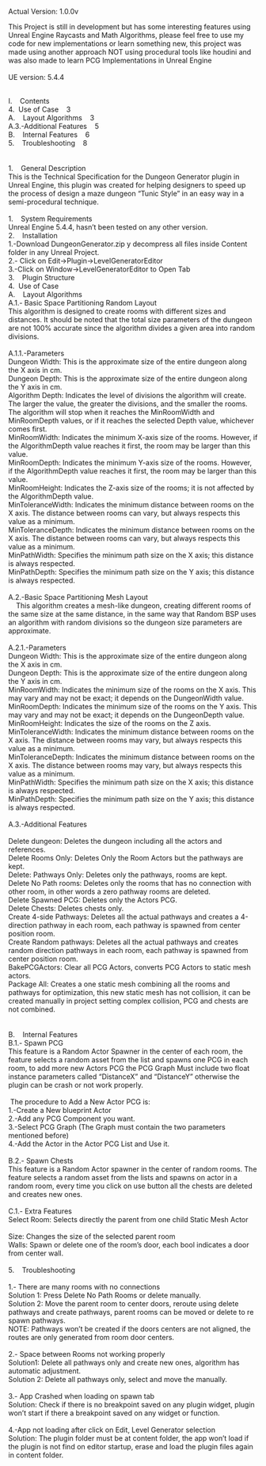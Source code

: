 <p>Actual Version: 1.0.0v</p>
<p>This Project is still in development but has some interesting features using Unreal Engine Raycasts and Math Algorithms, please feel free to use my code for new implementations or learn something new, this project was made using another approach NOT using procedural tools like houdini and was also made to learn PCG Implementations in Unreal Engine<br /><br />UE version: 5.4.4</p>
<p><br />I.&nbsp; &nbsp; Contents<br />4.&nbsp; Use of Case&nbsp; &nbsp; 3<br />A.&nbsp; &nbsp; Layout Algorithms&nbsp; &nbsp; 3<br />A.3.-Additional Features&nbsp; &nbsp; 5<br />B.&nbsp; &nbsp; Internal Features&nbsp; &nbsp; 6<br />5.&nbsp; &nbsp; Troubleshooting&nbsp; &nbsp; 8<br /><br /><br />1.&nbsp; &nbsp; General Description<br />This is the Technical Specification for the Dungeon Generator plugin in Unreal Engine, this plugin was created for helping designers to speed up the process of design a maze dungeon &ldquo;Tunic Style&rdquo; in an easy way in a semi-procedural technique.<br /><br />1.&nbsp; &nbsp; System Requirements<br />Unreal Engine 5.4.4, hasn&rsquo;t been tested on any other version.<br />2.&nbsp; &nbsp; Installation<br />1.-Download DungeonGenerator.zip y decompress all files inside Content folder in any Unreal Project.<br />2.- Click on Edit-&gt;Plugin-&gt;LevelGeneratorEditor<br />3.-Click on Window-&gt;LevelGeneratorEditor to Open Tab<br />3.&nbsp; &nbsp; Plugin Structure<br />4.&nbsp; Use of Case<br />A.&nbsp; &nbsp; Layout Algorithms<br />A.1.- Basic Space Partitioning Random Layout<br />This algorithm is designed to create rooms with different sizes and distances. It should be noted that the total size parameters of the dungeon are not 100% accurate since the algorithm divides a given area into random divisions.<br /><br />A.1.1.-Parameters<br />Dungeon Width: This is the approximate size of the entire dungeon along the X axis in cm.<br />Dungeon Depth: This is the approximate size of the entire dungeon along the Y axis in cm.<br />Algorithm Depth: Indicates the level of divisions the algorithm will create. The larger the value, the greater the divisions, and the smaller the rooms. The algorithm will stop when it reaches the MinRoomWidth and MinRoomDepth values, or if it reaches the selected Depth value, whichever comes first.<br />MinRoomWidth: Indicates the minimum X-axis size of the rooms. However, if the AlgorithmDepth value reaches it first, the room may be larger than this value.<br />MinRoomDepth: Indicates the minimum Y-axis size of the rooms. However, if the AlgorithmDepth value reaches it first, the room may be larger than this value.<br />MinRoomHeight: Indicates the Z-axis size of the rooms; it is not affected by the AlgorithmDepth value.<br />MinToleranceWidth: Indicates the minimum distance between rooms on the X axis. The distance between rooms can vary, but always respects this value as a minimum.<br />MinToleranceDepth: Indicates the minimum distance between rooms on the X axis. The distance between rooms can vary, but always respects this value as a minimum.<br />MinPathWidth: Specifies the minimum path size on the X axis; this distance is always respected.<br />MinPathDepth: Specifies the minimum path size on the Y axis; this distance is always respected.<br /><br />A.2.-Basic Space Partitioning Mesh Layout<br />&nbsp; &nbsp; This algorithm creates a mesh-like dungeon, creating different rooms of the same size at the same distance, in the same way that Random BSP uses an algorithm with random divisions so the dungeon size parameters are approximate.<br /><br />A.2.1.-Parameters<br />Dungeon Width: This is the approximate size of the entire dungeon along the X axis in cm.<br />Dungeon Depth: This is the approximate size of the entire dungeon along the Y axis in cm.<br />MinRoomWidth: Indicates the minimum size of the rooms on the X axis. This may vary and may not be exact; it depends on the DungeonWidth value.<br />MinRoomDepth: Indicates the minimum size of the rooms on the Y axis. This may vary and may not be exact; it depends on the DungeonDepth value.<br />MinRoomHeight: Indicates the size of the rooms on the Z axis.<br />MinToleranceWidth: Indicates the minimum distance between rooms on the X axis. The distance between rooms may vary, but always respects this value as a minimum.<br />MinToleranceDepth: Indicates the minimum distance between rooms on the X axis. The distance between rooms may vary, but always respects this value as a minimum.<br />MinPathWidth: Specifies the minimum path size on the X axis; this distance is always respected.<br />MinPathDepth: Specifies the minimum path size on the Y axis; this distance is always respected.<br /><br />A.3.-Additional Features<br />&nbsp;<br />Delete dungeon: Deletes the dungeon including all the actors and references.<br />Delete Rooms Only: Deletes Only the Room Actors but the pathways are kept.<br />Delete: Pathways Only: Deletes only the pathways, rooms are kept.<br />Delete No Path rooms: Deletes only the rooms that has no connection with other room, in other words a zero pathway rooms are deleted.<br />Delete Spawned PCG: Deletes only the Actors PCG.<br />Delete Chests: Deletes chests only.<br />Create 4-side Pathways: Deletes all the actual pathways and creates a 4-direction pathway in each room, each pathway is spawned from center position room.<br />Create Random pathways: Deletes all the actual pathways and creates random direction pathways in each room, each pathway is spawned from center position room.<br />BakePCGActors: Clear all PCG Actors, converts PCG Actors to static mesh actors.<br />Package All: Creates a one static mesh combining all the rooms and pathways for optimization, this new static mesh has not collision, it can be created manually in project setting complex collision, PCG and chests are not combined.<br /><br /><br />B.&nbsp; &nbsp; Internal Features<br />B.1.- Spawn PCG<br />This feature is a Random Actor Spawner in the center of each room, the feature selects a random asset from the list and spawns one PCG in each room, to add more new Actors PCG the PCG Graph Must include two float instance parameters called &ldquo;DistanceX&rdquo; and &ldquo;DistanceY&rdquo; otherwise the plugin can be crash or not work properly.<br /><br />&nbsp;The procedure to Add a New Actor PCG is:<br />1.-Create a New blueprint Actor<br />2.-Add any PCG Component you want.<br />3.-Select PCG Graph (The Graph must contain the two parameters mentioned before)<br />4.-Add the Actor in the Actor PCG List and Use it.<br /><br />B.2.- Spawn Chests<br />This feature is a Random Actor spawner in the center of random rooms. The feature selects a random asset from the lists and spawns on actor in a random room, every time you click on use button all the chests are deleted and creates new ones.<br /><br />C.1.- Extra Features<br />Select Room: Selects directly the parent from one child Static Mesh Actor<br /><br />Size: Changes the size of the selected parent room<br />Walls: Spawn or delete one of the room&rsquo;s door, each bool indicates a door from center wall.<br /><br />5.&nbsp; &nbsp; Troubleshooting<br />&nbsp; &nbsp;<br />1.- There are many rooms with no connections<br />Solution 1: Press Delete No Path Rooms or delete manually.<br />Solution 2: Move the parent room to center doors, reroute using delete pathways and create pathways, parent rooms can be moved or delete to re spawn pathways.<br />NOTE: Pathways won&rsquo;t be created if the doors centers are not aligned, the routes are only generated from room door centers.<br /><br />2.- Space between Rooms not working properly<br />Solution1: Delete all pathways only and create new ones, algorithm has automatic adjustment.<br />Solution 2: Delete all pathways only, select and move the manually.<br /><br />3.- App Crashed when loading on spawn tab<br />Solution: Check if there is no breakpoint saved on any plugin widget, plugin won&rsquo;t start if there a breakpoint saved on any widget or function.<br /><br />4.-App not loading after click on Edit, Level Generator selection<br />Solution: The plugin folder must be at content folder, the app won&rsquo;t load if the plugin is not find on editor startup, erase and load the plugin files again in content folder.<br />&nbsp;</p>
